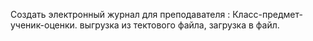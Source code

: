 Создать электронный журнал для преподавателя : Класс-предмет-ученик-оценки. выгрузка из тектового файла, загрузка в файл.